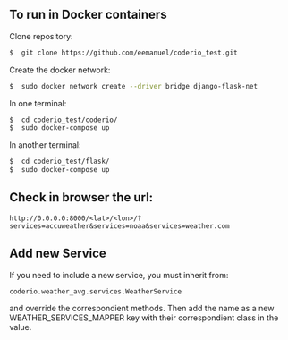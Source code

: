 ## To run in Docker containers

Clone repository:
 
```sh
$  git clone https://github.com/eemanuel/coderio_test.git
```

Create the docker network:

```sh
$  sudo docker network create --driver bridge django-flask-net
```

In one terminal:

```sh
$  cd coderio_test/coderio/
$  sudo docker-compose up
```

In another terminal:

```sh
$  cd coderio_test/flask/
$  sudo docker-compose up
```

## Check in browser the url:

```
http://0.0.0.0:8000/<lat>/<lon>/?services=accuweather&services=noaa&services=weather.com
```

## Add new Service

If you need to include a new service, you must inherit from: 
```
coderio.weather_avg.services.WeatherService
```
and override the correspondient methods.
Then add the name as a new WEATHER_SERVICES_MAPPER key
with their correspondient class in the value.

